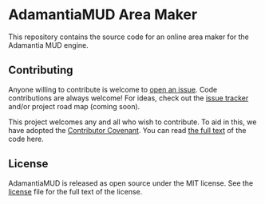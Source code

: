 # AdamantiaMUD Area Maker

This repository contains the source code for an online area maker for the Adamantia MUD engine.

## Contributing

Anyone willing to contribute is welcome to [open an issue](https://github.com/AdamantiaMUD/adamantia-area-maker/issues/new). Code contributions are always welcome! For ideas, check out the [issue tracker](https://github.com/AdamantiaMUD/adamantia-area-maker/issues) and/or project road map (coming soon).

This project welcomes any and all who wish to contribute. To aid in this, we have adopted the [Contributor Covenant](https://www.contributor-covenant.org/). You can read [the full text](./CONDUCT.md) of the code here.

## License

AdamantiaMUD is released as open source under the MIT license. See the [license](./LICENSE.md) file for the full text of the license.
